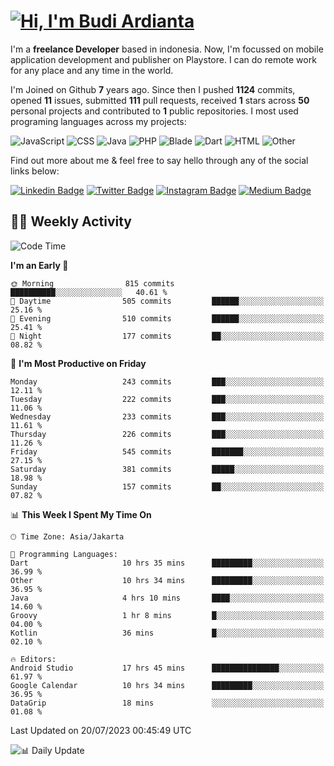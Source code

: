# [![Hi, I'm Budi Ardianta](https://readme-typing-svg.herokuapp.com?size=24&vCenter=true&lines=%F0%9F%91%8B+Hi%2C+I'm+Budi+Ardianta+;%F0%9F%92%BB+Android+And+Web+Developer+)](https://git.io/typing-svg)

I'm a **freelance Developer** based in indonesia. Now, I'm focussed on mobile application development and publisher on Playstore. I can do remote work for any place and any time in the world.

I'm Joined on Github **7** years ago. Since then I pushed **1124** commits, opened **11** issues, submitted **111** pull requests, received **1** stars across **50** personal projects and contributed to **1** public repositories.
I most used programing languages across my projects:

![JavaScript](https://img.shields.io/badge/-JavaScript-%23f1e05a?style=flat&logo=JavaScript&logoColor=white)
![CSS](https://img.shields.io/badge/-CSS-%23563d7c?style=flat&logo=CSS&logoColor=white)
![Java](https://img.shields.io/badge/-Java-%23b07219?style=flat&logo=Java&logoColor=white)
![PHP](https://img.shields.io/badge/-PHP-%234F5D95?style=flat&logo=PHP&logoColor=white)
![Blade](https://img.shields.io/badge/-Blade-%23f7523f?style=flat&logo=Blade&logoColor=white)
![Dart](https://img.shields.io/badge/-Dart-%2300B4AB?style=flat&logo=Dart&logoColor=white)
![HTML](https://img.shields.io/badge/-HTML-%23e34c26?style=flat&logo=HTML&logoColor=white)
![Other](https://img.shields.io/badge/-Other-%23ededed?style=flat&logo=Other&logoColor=white)

Find out more about me & feel free to say hello through any of the social links below:

[![Linkedin Badge](https://img.shields.io/badge/-budiardianata-blue?style=flat&logo=Linkedin&logoColor=white&link=https://www.linkedin.com/in/budiardianata/)](https://www.linkedin.com/in/budiardianata/)
[![Twitter Badge](https://img.shields.io/badge/-budiardianata-%231DA1F2.svg?style=flat&logo=twitter&logoColor=white&link=https://www.twitter.com/budiardianata)](https://www.linkedin.com/in/budiardianata/)
[![Instagram Badge](https://img.shields.io/badge/-budiardianata-purple?style=flat&logo=instagram&logoColor=white&link=https://instagram.com/budiardianata/)](https://instagram.com/budiardianata)
[![Medium Badge](https://img.shields.io/badge/-@budiardianata-%2312100E.svg?style=flat&logo=Medium&logoColor=white&link=https://medium.com/@budiardianata/)](https://medium.com/@budiardianata)

## 👨‍💻 Weekly Activity
<!--START_SECTION:waka-->
![Code Time](http://img.shields.io/badge/Code%20Time-1%2C923%20hrs%2035%20mins-blue)

**I'm an Early 🐤** 

```text
🌞 Morning                815 commits         ██████████░░░░░░░░░░░░░░░   40.61 % 
🌆 Daytime                505 commits         ██████░░░░░░░░░░░░░░░░░░░   25.16 % 
🌃 Evening                510 commits         ██████░░░░░░░░░░░░░░░░░░░   25.41 % 
🌙 Night                  177 commits         ██░░░░░░░░░░░░░░░░░░░░░░░   08.82 % 
```
📅 **I'm Most Productive on Friday** 

```text
Monday                   243 commits         ███░░░░░░░░░░░░░░░░░░░░░░   12.11 % 
Tuesday                  222 commits         ███░░░░░░░░░░░░░░░░░░░░░░   11.06 % 
Wednesday                233 commits         ███░░░░░░░░░░░░░░░░░░░░░░   11.61 % 
Thursday                 226 commits         ███░░░░░░░░░░░░░░░░░░░░░░   11.26 % 
Friday                   545 commits         ███████░░░░░░░░░░░░░░░░░░   27.15 % 
Saturday                 381 commits         █████░░░░░░░░░░░░░░░░░░░░   18.98 % 
Sunday                   157 commits         ██░░░░░░░░░░░░░░░░░░░░░░░   07.82 % 
```


📊 **This Week I Spent My Time On** 

```text
🕑︎ Time Zone: Asia/Jakarta

💬 Programming Languages: 
Dart                     10 hrs 35 mins      █████████░░░░░░░░░░░░░░░░   36.99 % 
Other                    10 hrs 34 mins      █████████░░░░░░░░░░░░░░░░   36.95 % 
Java                     4 hrs 10 mins       ████░░░░░░░░░░░░░░░░░░░░░   14.60 % 
Groovy                   1 hr 8 mins         █░░░░░░░░░░░░░░░░░░░░░░░░   04.00 % 
Kotlin                   36 mins             █░░░░░░░░░░░░░░░░░░░░░░░░   02.10 % 

🔥 Editors: 
Android Studio           17 hrs 45 mins      ███████████████░░░░░░░░░░   61.97 % 
Google Calendar          10 hrs 34 mins      █████████░░░░░░░░░░░░░░░░   36.95 % 
DataGrip                 18 mins             ░░░░░░░░░░░░░░░░░░░░░░░░░   01.08 % 
```


 Last Updated on 20/07/2023 00:45:49 UTC
<!--END_SECTION:waka-->

![📊 Daily Update](https://github.com/budiardianata/budiardianata/actions/workflows/update-activity.yml/badge.svg)
